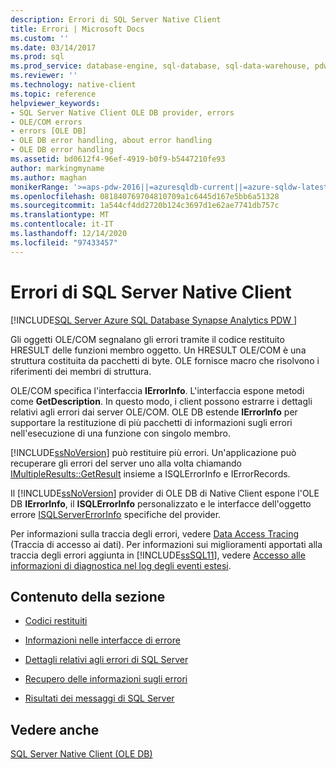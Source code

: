 ```yaml
---
description: Errori di SQL Server Native Client
title: Errori | Microsoft Docs
ms.custom: ''
ms.date: 03/14/2017
ms.prod: sql
ms.prod_service: database-engine, sql-database, sql-data-warehouse, pdw
ms.reviewer: ''
ms.technology: native-client
ms.topic: reference
helpviewer_keywords:
- SQL Server Native Client OLE DB provider, errors
- OLE/COM errors
- errors [OLE DB]
- OLE DB error handling, about error handling
- OLE DB error handling
ms.assetid: bd0612f4-96ef-4919-b0f9-b5447210fe93
author: markingmyname
ms.author: maghan
monikerRange: '>=aps-pdw-2016||=azuresqldb-current||=azure-sqldw-latest||>=sql-server-2016||>=sql-server-linux-2017||=azuresqldb-mi-current'
ms.openlocfilehash: 081840769704810709a1c6445d167e5bb6a51328
ms.sourcegitcommit: 1a544cf4dd2720b124c3697d1e62ae7741db757c
ms.translationtype: MT
ms.contentlocale: it-IT
ms.lasthandoff: 12/14/2020
ms.locfileid: "97433457"
---
```

# <a name="sql-server-native-client-errors"></a>Errori di SQL Server Native Client
[!INCLUDE[SQL Server Azure SQL Database Synapse Analytics PDW ](../../includes/applies-to-version/sql-asdb-asdbmi-asa-pdw.md)]

  Gli oggetti OLE/COM segnalano gli errori tramite il codice restituito HRESULT delle funzioni membro oggetto. Un HRESULT OLE/COM è una struttura costituita da pacchetti di byte. OLE fornisce macro che risolvono i riferimenti dei membri di struttura.  
  
 OLE/COM specifica l'interfaccia **IErrorInfo**. L'interfaccia espone metodi come **GetDescription**. In questo modo, i client possono estrarre i dettagli relativi agli errori dai server OLE/COM. OLE DB estende **IErrorInfo** per supportare la restituzione di più pacchetti di informazioni sugli errori nell'esecuzione di una funzione con singolo membro.  
  
 [!INCLUDE[ssNoVersion](../../includes/ssnoversion-md.md)] può restituire più errori. Un'applicazione può recuperare gli errori del server uno alla volta chiamando [IMultipleResults::GetResult](/previous-versions/windows/desktop/ms721289(v=vs.85)) insieme a ISQLErrorInfo e IErrorRecords.  
  
 Il [!INCLUDE[ssNoVersion](../../includes/ssnoversion-md.md)] provider di OLE DB di Native Client espone l'OLE DB **IErrorInfo**, il **ISQLErrorInfo** personalizzato e le interfacce dell'oggetto errore [ISQLServerErrorInfo](../native-client-ole-db-interfaces/isqlservererrorinfo-geterrorinfo-ole-db.md) specifiche del provider.  
  
 Per informazioni sulla traccia degli errori, vedere [Data Access Tracing](/previous-versions/sql/sql-server-2008/cc765421(v=sql.100)) (Traccia di accesso ai dati). Per informazioni sui miglioramenti apportati alla traccia degli errori aggiunta in [!INCLUDE[ssSQL11](../../includes/sssql11-md.md)], vedere [Accesso alle informazioni di diagnostica nel log degli eventi estesi](../../relational-databases/native-client/features/accessing-diagnostic-information-in-the-extended-events-log.md).  
  
## <a name="in-this-section"></a>Contenuto della sezione  
  
-   [Codici restituiti](../../relational-databases/native-client-ole-db-errors/return-codes.md)  
  
-   [Informazioni nelle interfacce di errore](../../relational-databases/native-client-ole-db-errors/information-in-error-interfaces.md)  
  
-   [Dettagli relativi agli errori di SQL Server](../../relational-databases/native-client-ole-db-errors/sql-server-error-detail.md)  
  
-   [Recupero delle informazioni sugli errori](../../relational-databases/native-client-ole-db-errors/retrieving-error-information.md)  
  
-   [Risultati dei messaggi di SQL Server](../../relational-databases/native-client-ole-db-errors/sql-server-message-results.md)  
  
## <a name="see-also"></a>Vedere anche  
 [SQL Server Native Client &#40;OLE DB&#41;](../../relational-databases/native-client/ole-db/sql-server-native-client-ole-db.md)  
  
